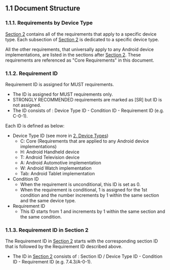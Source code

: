## 1.1 Document Structure

### 1.1.1\. Requirements by Device Type

[Section 2](#2_device_types) contains all of the requirements that apply to a
specific device type. Each subsection of [Section 2](#2_device_types) is
dedicated to a specific device type.

All the other requirements, that universally apply to any Android device
implementations, are listed in the sections after [Section 2](#2_device_types).
These requirements are referenced as "Core Requirements" in this document.

### 1.1.2\. Requirement ID

Requirement ID is assigned for MUST requirements.

*    The ID is assigned for MUST requirements only.
*    STRONGLY RECOMMENDED requirements are marked as [SR] but ID is not assigned.
*    The ID consists of : Device Type ID - Condition ID - Requirement ID
     (e.g. C-0-1).

Each ID is defined as below:

*    Device Type ID (see more in [2. Device Types](#2_device_types))
     *    C: Core (Requirements that are applied to any Android device implementations)
     *    H: Android Handheld device
     *    T: Android Television device
     *    A: Android Automotive implementation
     *    W: Android Watch implementation
     *    Tab: Android Tablet implementation
*    Condition ID
     *    When the requirement is unconditional, this ID is set as 0.
     *    When the requirement is conditional, 1 is assigned for the 1st
          condition and the number increments by 1 within the same section and
          the same device type.
*    Requirement ID
     *    This ID starts from 1 and increments by 1 within the same section and
          the same condition.

### 1.1.3\. Requirement ID in Section 2

The Requirement ID in [Section 2](#2_device_types) starts with the corresponding
section ID that is followed by the Requirement ID described above.

*    The ID in [Section 2](#2_device_types) consists of :
Section ID / Device Type ID - Condition ID - Requirement ID (e.g. 7.4.3/A-0-1).
